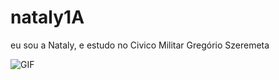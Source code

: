 # nataly1A 
eu sou a Nataly, e estudo no Civico Militar Gregório Szeremeta


![GIF](https://media1.tenor.com/m/rMn0aXhrK5sAAAAC/homer-simpson-whoo-hoo.gif)

